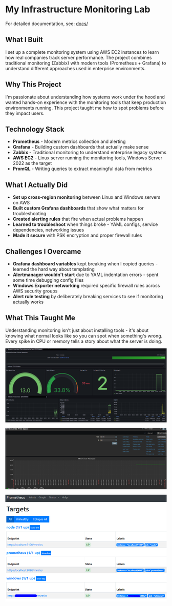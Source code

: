 # My Infrastructure Monitoring Lab

For detailed documentation, see: [docs/](docs/)  


## What I Built
I set up a complete monitoring system using AWS EC2 instances to learn how real companies track server performance. The project combines traditional monitoring (Zabbix) with modern tools (Prometheus + Grafana) to understand different approaches used in enterprise environments.

## Why This Project
I'm passionate about understanding how systems work under the hood and wanted hands-on experience with the monitoring tools that keep production environments running. This project taught me how to spot problems before they impact users.

## Technology Stack
- **Prometheus** - Modern metrics collection and alerting
- **Grafana** - Building custom dashboards that actually make sense
- **Zabbix** - Traditional monitoring to understand enterprise legacy systems
- **AWS EC2** - Linux server running the monitoring tools, Windows Server 2022 as the target
- **PromQL** - Writing queries to extract meaningful data from metrics

## What I Actually Did
- **Set up cross-region monitoring** between Linux and Windows servers on AWS
- **Built custom Grafana dashboards** that show what matters for troubleshooting
- **Created alerting rules** that fire when actual problems happen 
- **Learned to troubleshoot** when things broke - YAML configs, service dependencies, networking issues
- **Made it secure** with PSK encryption and proper firewall rules

## Challenges I Overcame
- **Grafana dashboard variables** kept breaking when I copied queries - learned the hard way about templating
- **Alertmanager wouldn't start** due to YAML indentation errors - spent some time debugging config files  
- **Windows Exporter networking** required specific firewall rules across AWS security groups
- **Alert rule testing** by deliberately breaking services to see if monitoring actually works

## What This Taught Me
Understanding monitoring isn't just about installing tools - it's about knowing what normal looks like so you can spot when something's wrong. Every spike in CPU or memory tells a story about what the server is doing.

![My Custom Grafana Dashboard](https://github.com/AndrejGitH/Homelab-Monitoring/blob/master/images/Dashboard_readme.png?raw=true)

![Win22_Zabbix](https://github.com/AndrejGitH/Homelab-Monitoring/blob/master/images/image%201.png?raw=true) 

![Prometheus](https://github.com/AndrejGitH/Homelab-Monitoring/blob/master/images/image%2020.png?raw=true)

